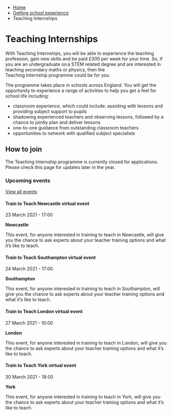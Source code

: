 *   [Home](/)
*   [Getting school experience](/school-experience)
*   Teaching Internships

Teaching Internships
====================

With Teaching Internships, you will be able to experience the teaching profession, gain new skills and be paid £300 per week for your time. So, if you are an undergraduate on a STEM related degree and are interested in teaching secondary maths or physics, then the Teaching Internship programme could be for you.

The programme takes place in schools across England. You will get the opportunity to experience a range of activities to help you get a feel for school life including: 

*   classroom experience, which could include: assisting with lessons and providing subject support to pupils
*   shadowing experienced teachers and observing lessons, followed by a chance to jointly plan and deliver lessons
*   one-to-one guidance from outstanding classroom teachers
*   opportunities to network with qualified subject specialists

How to join 
------------

The Teaching Internship programme is currently closed for applications. Please check this page for updates later in the year.

### Upcoming events

[View all events](/teaching-events)

[](/teaching-events/train-to-teach-events/train-to-teach-newcastle-virtual-event-230321)

#### Train to Teach Newcastle virtual event

23 March 2021 - 17:00

**Newcastle**

This event, for anyone interested in training to teach in Newcastle, will give you the chance to ask experts about your teacher training options and what it’s like to teach.

[](/teaching-events/train-to-teach-events/train-to-teach-southampton-virtual-event-240321)

#### Train to Teach Southampton virtual event

24 March 2021 - 17:00

**Southampton**

This event, for anyone interested in training to teach in Southampton, will give you the chance to ask experts about your teacher training options and what it’s like to teach.

[](/teaching-events/train-to-teach-events/train-to-teach-london-virtual-event-270321)

#### Train to Teach London virtual event

27 March 2021 - 10:00

**London**

This event, for anyone interested in training to teach in London, will give you the chance to ask experts about your teacher training options and what it’s like to teach.

[](/teaching-events/train-to-teach-events/train-to-teach-york-virtual-event-300321)

#### Train to Teach York virtual event

30 March 2021 - 18:00

**York**

This event, for anyone interested in training to teach in York, will give you the chance to ask experts about your teacher training options and what it’s like to teach.